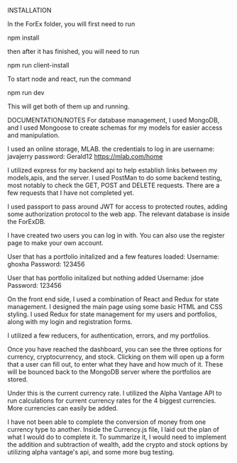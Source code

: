 INSTALLATION

In the ForEx folder, you will first need to run 

npm install 

then after it has finished, you will need to run 

npm run client-install

To start node and react, run the command

npm run dev

This will get both of them up and running.

DOCUMENTATION/NOTES
For database management, I used MongoDB, and I used Mongoose to create schemas for my models for easier access and manipulation.

I used an online storage, MLAB. the credentials to log in are 
username: javajerry
password: Gerald12
https://mlab.com/home

I utilized express for my backend api to help establish links between my models,apis, and the server. I used PostMan to do some backend testing, most notably to check the GET, POST and DELETE requests. There are a few requests that I have not completed yet.

I used passport to pass around JWT for access to protected routes, adding some authorization protocol to the web app.
The relevant database is inside the ForExDB. 

I have created two users you can log in with. You can also use the register page to make your own account.

User that has a portfolio initalized and a few features loaded:
Username: ghoxha 
Password: 123456

User that has portfolio initalized but nothing added
Username: jdoe
Password: 123456

On the front end side, I used a combination of React and Redux for state management. I designed the main page using some basic HTML and CSS styling. I used Redux for state management for my users and portfolios, along with my login and registration forms.

I utilized a few reducers, for authentication, errors, and my portfolios.

Once you have reached the dashboard, you can see the three options for currency, cryptocurrency, and stock. Clicking on them will open up a form that a user can fill out, to enter what they have and how much of it. These will be bounced back to the MongoDB server where the portfolios are stored. 

Under this is the current currency rate. I utilized the Alpha Vantage API to run calculations for current currency rates for the 4 biggest currencies. More currencies can easily be added.

I have not been able to complete the conversion of money from one currency type to another. Inside the Currency.js file, I laid out the plan of what I would do to complete it. To summarize it, I would need to implement the addition and subtraction of wealth, add the crypto and stock options by utilizing alpha vantage's api, and some more bug testing. 




